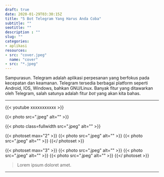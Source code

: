 ```yaml
---
draft: true
date: 2020-01-29T03:30:15Z
title: "5 Bot Telegram Yang Harus Anda Coba"
subtitle: ""
seotitle: ""
description : ""
slug: ""
categories:
- aplikasi
resources:
- src: "cover.jpeg"
  name: "cover"
- src: "*.jpeg"
---
```



Sampurasun. Telegram adalah aplikasi perpesanan yang berfokus pada kecepatan dan keamanan. Telegram
tersedia berbagai platform seperti Android, IOS, Windows, bahkan GNU/Linux. Banyak fitur yang
ditawarkan oleh Telegram, salah satunya adalah fitur _bot_ yang akan kita bahas.

***

{{< youtube xxxxxxxxxxx >}}

{{< photo src=".jpeg" alt="" >}}

{{< photo class=fullwidth src=".jpeg" alt="" >}}

{{< photoset max="2" >}}
  {{< photo src=".jpeg" alt="" >}}
  {{< photo src=".jpeg" alt="" >}}
{{</ photoset >}}

{{< photoset max="3" >}}
  {{< photo src=".jpeg" alt="" >}}
  {{< photo src=".jpeg" alt="" >}}
  {{< photo src=".jpeg" alt="" >}}
{{</ photoset >}}

> Lorem ipsum doloret amet.

***
